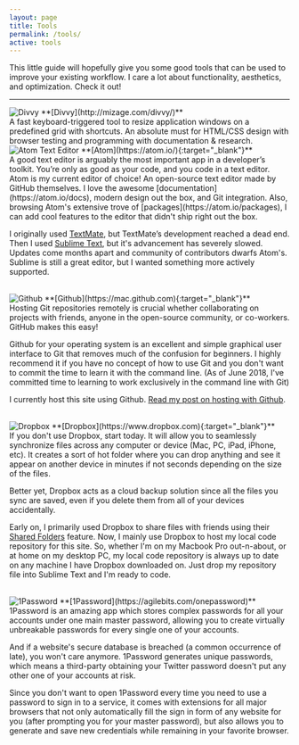 ```yaml
---
layout: page
title: Tools
permalink: /tools/
active: tools
---
```


This little guide will hopefully give you some good tools that can be used to improve your existing workflow. I care a lot about functionality, aesthetics, and optimization. Check it out!
<hr>

<img alt="Divvy" id="tools-logo" src="{{site.baseurl}}/img/divvy.png">
**[Divvy](http://mizage.com/divvy/)** <br>
A fast keyboard-triggered tool to resize application windows on a predefined grid with shortcuts. An absolute must for HTML/CSS design with browser testing and programming with documentation & research.

<br>
<img alt="Atom Text Editor" id="tools-logo" src="{{site.baseurl}}/img/atom-icon.png">
**[Atom](https://atom.io/){:target="_blank"}** <br>
A good text editor is arguably the most important app in a developer’s toolkit. You’re only as good as your code, and you code in a text editor. Atom is my current editor of choice! An open-source text editor made by GitHub themselves. I love the awesome [documentation](https://atom.io/docs), modern design out the box, and Git integration. Also, browsing Atom's extensive trove of [packages](https://atom.io/packages), I can add cool features to the editor that didn't ship right out the box.

I originally used [TextMate](https://macromates.com), but TextMate’s development reached a dead end. Then I used [Sublime Text](https://www.sublimetext.com/), but it's advancement has severely slowed. Updates come months apart and community of contributors dwarfs Atom's. Sublime is still a great editor, but I wanted something more actively supported.

<br>
<img alt="Github" id="tools-logo" src="{{site.baseurl}}/img/github.png">
**[Github](https://mac.github.com){:target="_blank"}** <br>
Hosting Git repositories remotely is crucial whether collaborating on projects with friends, anyone in the open-source community, or co-workers. GitHub makes this easy!

Github for your operating system is an excellent and simple graphical user interface to Git that removes much of the confusion for beginners. I highly recommend it if you have no concept of how to use Git and you don't want to commit the time to learn it with the command line. (As of June 2018, I've committed time to learning to work exclusively in the command line with Git)

I currently host this site using Github. [Read my post on hosting with Github]({{site.baseurl}}/hosted-on-github).

<br>
<img alt="Dropbox" id="tools-logo" src="{{site.baseurl}}/img/dropbox.png">
**[Dropbox](https://www.dropbox.com){:target="_blank"}** <br>
If you don't use Dropbox, start today. It will allow you to seamlessly synchronize files across any computer or device (Mac, PC, iPad, iPhone, etc). It creates a sort of hot folder where you can drop anything and see it appear on another device in minutes if not seconds depending on the size of the files.

Better yet, Dropbox acts as a cloud backup solution since all the files you sync are saved, even if you delete them from all of your devices accidentally.

Early on, I primarily used Dropbox to share files with friends using their [Shared Folders](https://www.dropbox.com/features/share/folders) feature. Now, I mainly use Dropbox to host my local code repository for this site. So, whether I'm on my Macbook Pro out-n-about, or at home on my desktop PC, my local code repository is always up to date on any machine I have Dropbox downloaded on. Just drop my repository file into Sublime Text and I'm ready to code.  

<br>
<img alt="1Password" id="tools-logo" src="{{site.baseurl}}/img/1password.png">
**[1Password](https://agilebits.com/onepassword)** <br>
1Password is an amazing app which stores complex passwords for all your accounts under one main master password, allowing you to create virtually unbreakable passwords for every single one of your accounts.

And if a website's secure database is breached (a common occurrence of late), you won't care anymore. 1Password generates unique passwords, which means a third-party obtaining your Twitter password doesn't put any other one of your accounts at risk.

Since you don't want to open 1Password every time you need to use a password to sign in to a service, it comes with extensions for all major browsers that not only automatically fill the sign in form of any website for you (after prompting you for your master password), but also allows you to generate and save new credentials while remaining in your favorite browser.

<!-- **Safari/Chrome Browser Web Inspector** <br>
Hit that <code>Command</code> + <code>Option</code> + <code>i</code> right now, fool! -->
